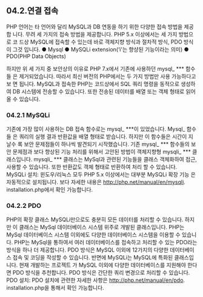 
## 04.2.연결 접속 
PHP 언어는 타 언어와 달리 MySQL과 DB 연동을 하기 위한 다양한 접속 방법을 제공합 니다. 무려 세 가지의 접속 방법을 제공합니다. PHP 5.x 이상에서는 세 가지 방법으로 코 드상 MySQL에 접속할 수 있는데 바로 객체지향 방식과 절차적 방식, PDO 방식이 그것 입니다. 
● Mysql 
● MySQLi extension(‘i'는 향샹된 기능이라는 의미) 
● PDO(PHP Data Objects) 

하지만 위 세 가지 중 보안상의 이유로 PHP 7.x에서 기존에 사용하던 mysql_ *** 함수들 은 제거되었습니다. 따라서 최신 버전의 PHP에서는 두 가지 방법만 사용 가능하다고 보 면 됩니다. 
MySQL과 접속한 PHP는 코드상에서 SQL 쿼리 명령을 동적으로 생성하여 DB 시스템에 전송할 수 있습니다. 또한 전송된 데이터를 배열 또는 객체 형태로 읽어올 수 있습니다. 

### 04.2.1 MySQLi 
기존에 가장 많이 사용하는 DB 접속 함수로는 mysql_ ***이 있었습니다. Mysql_ 함수들 은 쿼리의 실행 결과 반환값을 배열 형태로 받습니다. 하지만 이 함수들은 시간이 지날수 록 보안 문제점들이 하나씩 발견되기 시작했습니다. 
기존 mysql_ *** 함수들의 보안 문제점과 보다 향상된 기능 처리를 위해서 고안된 방법이 객체지향형 mysqli_ *** 클래스입니다. mysqli_ *** 클래스는 MySql과 관련된 기능들을 클래스 객체화하여 접근, 사용할 수 있습니다. 또한 반환값도 객체 형태로 반환하여 처리 할 수 있습니다. 
MySQLi 설치: 윈도우/리눅스 모두 PHP 5.x 이상에서는 대부분 MySQLi 확장 기능 은 자동적으로 설치됩니다. 보다 자세한 내용은 http://php.net/manual/en/mysqli. installation.php에서 확인 가능합니다. 

### 04.2.2 PDO 
PHP의 확장 클래스 MySQLi만으로도 충분히 모든 데이터를 처리할 수 있습니다. 하지만 이 클래스는 MySql 데이터베이스 시스템 위주로 개발된 클래스입니다. 
PHP는 MySql 데이터베이스 시스템 이외에도 다양한 데이터베이스 시스템을 이용할 
수 있습니다. PHP는 MySql을 통하여서 여러 데이터베이스를 접속하고 처리할 수 있는 PDO라는 방식을 하나 더 제공합니다. 
PDO 방식은 MySQL 이외에 12가지의 다양한 데이터베이스 접속 및 코딩을 작성할 수 있습니다. 반면에 MySQLi는 MySQL에 특화된 클래스입니다. 현재 개발하는 프로젝트 가 MySQL 이외에 다양한 데이터베이스를 지원해야 한다면 PDO 방식을 추천합니다. PDO 방식은 간단한 쿼리 변경으로 처리할 수 있습니다. 
PDO 설치: PDO 설치에 관련한 자세한 사항은 http://php.net/manual/en/pdo. installation.php을 통해서 확인 가능합니다. 


